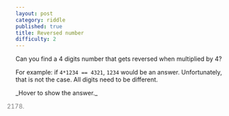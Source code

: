 ```yaml
---
layout: post
category: riddle
published: true
title: Reversed number
difficulty: 2
---
```


Can you find a 4 digits number that gets reversed when multiplied by 4?

For example: if `4*1234 == 4321`, `1234` would be an answer. Unfortunately, that is not the case.
All digits need to be different.


<div markdown="1" class='answer-title'>_Hover to show the answer._
</div>
<div class='answer-wrapper'>
<div markdown="1" class='answer' style="color: grey">

2178.

</div>
</div>